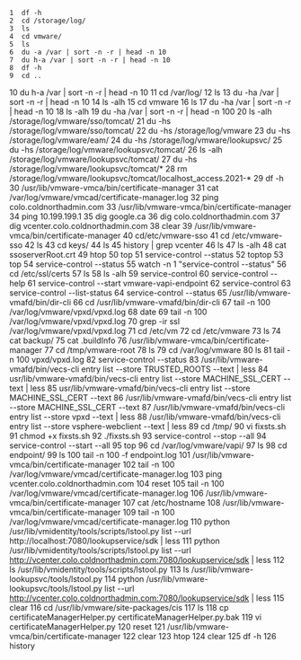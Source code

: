    1  df -h
    2  cd /storage/log/
    3  ls
    4  cd vmware/
    5  ls
    6  du -a /var | sort -n -r | head -n 10
    7  du h-a /var | sort -n -r | head -n 10
    8  df -h
    9  cd ..
   10  du h-a /var | sort -n -r | head -n 10
   11  cd /var/log/
   12  ls
   13  du -ha /var | sort -n -r | head -n 10
   14  ls -alh
   15  cd vmware
   16  ls
   17  du -ha /var | sort -n -r | head -n 10
   18  ls -alh
   19  du -ha /var | sort -n -r | head -n 100
   20  ls -alh /storage/log/vmware/sso/tomcat/
   21  du -hs /storage/log/vmware/sso/tomcat/
   22  du -hs /storage/log/vmware
   23  du -hs /storage/log/vmware/eam/
   24  du -hs /storage/log/vmware/lookupsvc/
   25  du -hs /storage/log/vmware/lookupsvc/tomcat/
   26  ls -alh /storage/log/vmware/lookupsvc/tomcat/
   27  du -hs /storage/log/vmware/lookupsvc/tomcat/*
   28  rm /storage/log/vmware/lookupsvc/tomcat/localhost_access.2021-*
   29  df -h
   30  /usr/lib/vmware-vmca/bin/certificate-manager
   31  cat /var/log/vmware/vmcad/certificate-manager.log
   32  ping colo.coldnorthadmin.com
   33  /usr/lib/vmware-vmca/bin/certificate-manager
   34  ping 10.199.199.1
   35  dig google.ca
   36  dig colo.coldnorthadmin.com
   37  dig vcenter.colo.coldnorthadmin.com
   38  clear
   39  /usr/lib/vmware-vmca/bin/certificate-manager
   40  cd/etc/vmware-sso
   41   cd /etc/vmware-sso
   42  ls
   43  cd keys/
   44  ls
   45  history | grep vcenter
   46  ls
   47  ls -alh
   48  cat ssoserverRoot.crt 
   49  htop
   50  top
   51  service-control --status
   52  toptop
   53  top
   54  service-control --status
   55  watch -n 1 "service-control --status"
   56  cd /etc/ssl/certs
   57  ls
   58  ls -alh
   59  service-control
   60  service-control --help
   61  service-control --start vmware-vapi-endpoint 
   62  service-control
   63  service-control --list-status
   64  service-control --status
   65  /usr/lib/vmware-vmafd/bin/dir-cli
   66  cd /usr/lib/vmware-vmafd/bin/dir-cli
   67  tail -n 100 /var/log/vmware/vpxd/vpxd.log 
   68  date
   69  tail -n 100 /var/log/vmware/vpxd/vpxd.log 
   70  grep -ir ssl /var/log/vmware/vpxd/vpxd.log 
   71  cd /etc/vm
   72  cd /etc/vmware
   73  ls
   74  cat backup/
   75  cat .buildInfo 
   76  /usr/lib/vmware-vmca/bin/certificate-manager
   77  cd /tmp/vmware-root
   78  ls
   79  cd /var/log/vmware
   80  ls
   81  tail -n 100 vpxd/vpxd.log 
   82  service-control --status
   83  /usr/lib/vmware-vmafd/bin/vecs-cli entry list --store TRUSTED_ROOTS --text | less
   84  usr/lib/vmware-vmafd/bin/vecs-cli entry list --store MACHINE_SSL_CERT --text | less
   85  usr/lib/vmware-vmafd/bin/vecs-cli entry list --store MACHINE_SSL_CERT --text
   86  /usr/lib/vmware-vmafd/bin/vecs-cli entry list --store MACHINE_SSL_CERT --text
   87  /usr/lib/vmware-vmafd/bin/vecs-cli entry list --store vpxd --text | less
   88  /usr/lib/vmware-vmafd/bin/vecs-cli entry list --store vsphere-webclient --text | less
   89  cd /tmp/
   90  vi fixsts.sh
   91  chmod +x fixsts.sh 
   92  ./fixsts.sh 
   93  service-control --stop --all
   94  service-control --start --all
   95  top
   96  cd /var/log/vmware/vapi/
   97  ls
   98  cd endpoint/
   99  ls
  100  tail -n 100 -f endpoint.log
  101  /usr/lib/vmware-vmca/bin/certificate-manager
  102  tail -n 100 /var/log/vmware/vmcad/certificate-manager.log
  103  ping vcenter.colo.coldnorthadmin.com
  104  reset
  105  tail -n 100 /var/log/vmware/vmcad/certificate-manager.log
  106  /usr/lib/vmware-vmca/bin/certificate-manager
  107  cat /etc/hostname 
  108  /usr/lib/vmware-vmca/bin/certificate-manager
  109  tail -n 100 /var/log/vmware/vmcad/certificate-manager.log
  110  python /usr/lib/vmidentity/tools/scripts/lstool.py list --url http://localhost:7080/lookupservice/sdk | less
  111  python /usr/lib/vmidentity/tools/scripts/lstool.py list --url http://vcenter.colo.coldnorthadmin.com:7080/lookupservice/sdk | less
  112  ls /usr/lib/vmidentity/tools/scripts/lstool.py
  113  ls /usr/lib/vmware-lookupsvc/tools/lstool.py 
  114  python /usr/lib/vmware-lookupsvc/tools/lstool.py  list --url http://vcenter.colo.coldnorthadmin.com:7080/lookupservice/sdk | less
  115  clear
  116  cd /usr/lib/vmware/site-packages/cis
  117  ls
  118  cp certificateManagerHelper.py certificateManagerHelper.py.bak
  119  vi certificateManagerHelper.py
  120  reset
  121  /usr/lib/vmware-vmca/bin/certificate-manager
  122  clear
  123  htop
  124  clear
  125  df -h
  126  history
